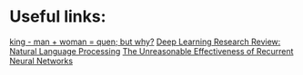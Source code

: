 # Useful links:

[king - man + woman = quen; but why?](http://p.migdal.pl/2017/01/06/king-man-woman-queen-why.html#)
[Deep Learning Research Review: Natural Language Processing](http://www.kdnuggets.com/2017/01/deep-learning-review-natural-language-processing.html)
[The Unreasonable Effectiveness of Recurrent Neural Networks](http://karpathy.github.io/2015/05/21/rnn-effectiveness/)

